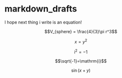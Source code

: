# markdown_drafts
I hope next thing i write is an equation!


$$V_{sphere} = \frac{4}{3}\pi r^3$$

$$x=y^2$$

$$\mathrm{i}^2=-1$$

$$\sqrt{-1}=\mathrm{i}$$

$$\sin(x+y)$$
